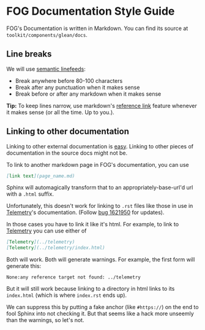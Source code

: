 # FOG Documentation Style Guide

FOG's Documentation is written in Markdown.
You can find its source at `toolkit/components/glean/docs`.

## Line breaks

We will use [semantic linefeeds]:
* Break anywhere before 80-100 characters
* Break after any punctuation when it makes sense
* Break before or after any markdown when it makes sense

**Tip:** To keep lines narrow, use markdown's [reference link]
feature whenever it makes sense (or all the time. Up to you.).

## Linking to other documentation

Linking to other external documentation is [easy][reference link].
Linking to other pieces of documentation in the source docs might not be.

To link to another markdown page in FOG's documentation, you can use
```md
[link text](page_name.md)
```

Sphinx will automagically transform that to an
appropriately-base-url'd url with a `.html` suffix.

Unfortunately, this doesn't work for linking to
`.rst` files like those in use in [Telemetry]'s documentation.
(Follow [bug 1621950] for updates).

In those cases you have to link it like it's html.
For example, to link to [Telemetry] you can use either of
```md
[Telemetry](../telemetry)
[Telemetry](../telemetry/index.html)
```

Both will work. Both will generate warnings.
For example, the first form will generate this:
```console
None:any reference target not found: ../telemetry
```
But it will still work because linking to a directory in html links to its
`index.html` (which is where `index.rst` ends up).

We can suppress this by putting a fake anchor
(like `#https://`) on the end to fool Sphinx into not checking it.
But that seems like a hack more unseemly than the warnings,
so let's not.


[semantic linefeeds]: https://rhodesmill.org/brandon/2012/one-sentence-per-line/
[reference link]: https://spec.commonmark.org/0.29/#reference-link
[Telemetry]: ../telemetry
[#datalus-source-docs:mozilla.org]: https://chat.mozilla.org/#/room/#datalus-source-docs:mozilla.org
[bug 1621950]: https://bugzilla.mozilla.org/show_bug.cgi?id=1621950
